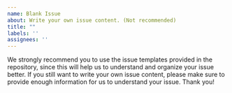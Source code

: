 ```yaml
---
name: Blank Issue
about: Write your own issue content. (Not recommended)
title: ""
labels: ''
assignees: ''
---
```


<!-- Write your own issue content here. -->

We strongly recommend you to use the issue templates provided in the repository, since this will help us to understand and organize your issue better. If you still want to write your own issue content, please make sure to provide enough information for us to understand your issue. Thank you!